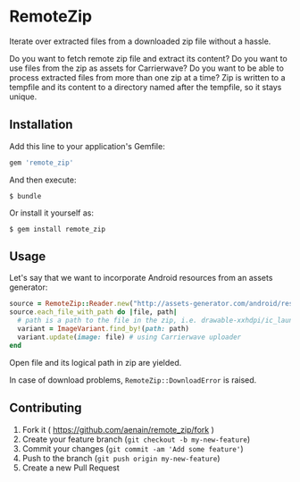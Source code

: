 # RemoteZip

Iterate over extracted files from a downloaded zip file without a hassle.

Do you want to fetch remote zip file and extract its content? Do you want to use files from the zip as assets for Carrierwave? Do you want to be able to process extracted files from more than one zip at a time? Zip is written to a tempfile and its content to a directory named after the tempfile, so it stays unique.

## Installation

Add this line to your application's Gemfile:

```ruby
gem 'remote_zip'
```

And then execute:

    $ bundle

Or install it yourself as:

    $ gem install remote_zip

## Usage

Let's say that we want to incorporate Android resources from an assets generator:

```ruby
source = RemoteZip::Reader.new("http://assets-generator.com/android/res.zip")
source.each_file_with_path do |file, path|
  # path is a path to the file in the zip, i.e. drawable-xxhdpi/ic_launcher.png
  variant = ImageVariant.find_by!(path: path)
  variant.update(image: file) # using Carrierwave uploader
end
```

Open file and its logical path in zip are yielded.

In case of download problems, `RemoteZip::DownloadError` is raised. 

## Contributing

1. Fork it ( https://github.com/aenain/remote_zip/fork )
2. Create your feature branch (`git checkout -b my-new-feature`)
3. Commit your changes (`git commit -am 'Add some feature'`)
4. Push to the branch (`git push origin my-new-feature`)
5. Create a new Pull Request
